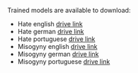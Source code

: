 Trained models are available to download: 

* Hate english [drive link](https://drive.google.com/file/d/1JTSYufEbenDeByQck0dvYLVcIPnTk-U_/view?usp=sharing)
* Hate german [drive link](https://drive.google.com/file/d/1Knv4pybY05Bt7A0zkj63zAkRQeRHYJ6Z/view?usp=sharing)
* Hate portuguese [drive link](https://drive.google.com/file/d/1-11-YaADTfGSH-nykvDEi9FVzYQ7lhEE/view?usp=sharing)
* Misogyny english [drive link](https://drive.google.com/file/d/1HTdaDhW-r4yHwH6koHhAEbcbaPhty-Eq/view?usp=sharing)
* Misogyny german [drive link](https://drive.google.com/file/d/1qP25MRUmyaSgBecR8nxeNXOfubs7pfqp/view?usp=sharing)
* Misogyny portuguese [drive link](https://drive.google.com/file/d/1lyLdjG30E4RkYKmr448ZBYB0HAZ9QTqP/view?usp=sharing)

